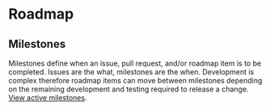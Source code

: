 # Roadmap

## Milestones

Milestones define when an issue, pull request, and/or roadmap item is to be completed. Issues are the what, milestones are the when. Development is complex therefore roadmap items can move between milestones depending on the remaining development and testing required to release a change.
[View active milestones](https://codeberg.com/comaps/comaps/milestones).
